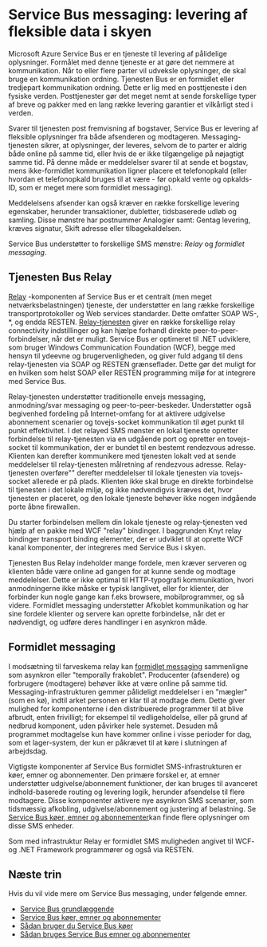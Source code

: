 <properties
    pageTitle="Service Bus SMS oversigt | Microsoft Azure"
    description="Tjenesten Bus Messaging: fleksible datalevering i skyen"
    services="service-bus"
    documentationCenter=".net"
    authors="sethmanheim"
    manager="timlt"
    editor=""/>

<tags
    ms.service="service-bus"
    ms.workload="na"
    ms.tgt_pltfrm="na"
    ms.devlang="multiple"
    ms.topic="get-started-article"
    ms.date="09/27/2016"
    ms.author="sethm"/>


# <a name="service-bus-messaging-flexible-data-delivery-in-the-cloud"></a>Service Bus messaging: levering af fleksible data i skyen

Microsoft Azure Service Bus er en tjeneste til levering af pålidelige oplysninger. Formålet med denne tjeneste er at gøre det nemmere at kommunikation. Når to eller flere parter vil udveksle oplysninger, de skal bruge en kommunikation ordning. Tjenesten Bus er en formidlet eller tredjepart kommunikation ordning. Dette er lig med en posttjeneste i den fysiske verden. Posttjenester gør det meget nemt at sende forskellige typer af breve og pakker med en lang række levering garantier et vilkårligt sted i verden.

Svarer til tjenesten post fremvisning af bogstaver, Service Bus er levering af fleksible oplysninger fra både afsenderen og modtageren. Messaging-tjenesten sikrer, at oplysninger, der leveres, selvom de to parter er aldrig både online på samme tid, eller hvis de er ikke tilgængelige på nøjagtigt samme tid. På denne måde er meddelelser svarer til at sende et bogstav, mens ikke-formidlet kommunikation ligner placere et telefonopkald (eller hvordan et telefonopkald bruges til at være - før opkald vente og opkalds-ID, som er meget mere som formidlet messaging).

Meddelelsens afsender kan også kræver en række forskellige levering egenskaber, herunder transaktioner, dubletter, tidsbaserede udløb og samling. Disse mønstre har postnummer Analogier samt: Gentag levering, kræves signatur, Skift adresse eller tilbagekaldelsen.

Service Bus understøtter to forskellige SMS mønstre: *Relay* og *formidlet messaging*.

## <a name="service-bus-relay"></a>Tjenesten Bus Relay

[Relay](../service-bus-relay/service-bus-relay-overview.md) -komponenten af Service Bus er et centralt (men meget netværksbelastningen) tjeneste, der understøtter en lang række forskellige transportprotokoller og Web services standarder. Dette omfatter SOAP WS-, *, og endda RESTEN. [Relay-tjenesten](../service-bus-relay/service-bus-dotnet-how-to-use-relay.md) giver en række forskellige relay connectivity indstillinger og kan hjælpe forhandl direkte peer-to-peer-forbindelser, når det er muligt. Service Bus er optimeret til .NET udviklere, som bruger Windows Communication Foundation (WCF), begge med hensyn til ydeevne og brugervenligheden, og giver fuld adgang til dens relay-tjenesten via SOAP og RESTEN grænseflader. Dette gør det muligt for en hvilken som helst SOAP eller RESTEN programming miljø for at integrere med Service Bus.

Relay-tjenesten understøtter traditionelle envejs messaging, anmodning/svar messaging og peer-to-peer-beskeder. Understøtter også begivenhed fordeling på Internet-omfang for at aktivere udgivelse abonnement scenarier og tovejs-socket kommunikation til øget punkt til punkt effektivitet. I det relayed SMS mønster en lokal tjeneste opretter forbindelse til relay-tjenesten via en udgående port og opretter en tovejs-socket til kommunikation, der er bundet til en bestemt rendezvous adresse. Klienten kan derefter kommunikere med tjenesten lokalt ved at sende meddelelser til relay-tjenesten målretning af rendezvous adresse. Relay-tjenesten overføre"" derefter meddelelser til lokale tjenesten via tovejs-socket allerede er på plads. Klienten ikke skal bruge en direkte forbindelse til tjenesten i det lokale miljø, og ikke nødvendigvis kræves det, hvor tjenesten er placeret, og den lokale tjeneste behøver ikke nogen indgående porte åbne firewallen.

Du starter forbindelsen mellem din lokale tjeneste og relay-tjenesten ved hjælp af en pakke med WCF "relay" bindinger. I baggrunden Knyt relay bindinger transport binding elementer, der er udviklet til at oprette WCF kanal komponenter, der integreres med Service Bus i skyen.

Tjenesten Bus Relay indeholder mange fordele, men kræver serveren og klienten både være online ad gangen for at kunne sende og modtage meddelelser. Dette er ikke optimal til HTTP-typografi kommunikation, hvori anmodningerne ikke måske er typisk langlivet, eller for klienter, der forbinder kun nogle gange kan f.eks browsere, mobilprogrammer, og så videre. Formidlet messaging understøtter Afkoblet kommunikation og har sine fordele klienter og servere kan oprette forbindelse, når det er nødvendigt, og udføre deres handlinger i en asynkron måde.

## <a name="brokered-messaging"></a>Formidlet messaging

I modsætning til farveskema relay kan [formidlet messaging](service-bus-queues-topics-subscriptions.md) sammenligne som asynkron eller "temporally frakoblet". Producenter (afsendere) og forbrugere (modtagere) behøver ikke at være online på samme tid. Messaging-infrastrukturen gemmer pålideligt meddelelser i en "mægler" (som en kø), indtil arket personen er klar til at modtage dem. Dette giver mulighed for komponenterne i den distribuerede programmer til at blive afbrudt, enten frivilligt; for eksempel til vedligeholdelse, eller på grund af nedbrud komponent, uden påvirker hele systemet. Desuden må programmet modtagelse kun have kommer online i visse perioder for dag, som et lager-system, der kun er påkrævet til at køre i slutningen af arbejdsdag.

Vigtigste komponenter af Service Bus formidlet SMS-infrastrukturen er køer, emner og abonnementer.  Den primære forskel er, at emner understøtter udgivelse/abonnement funktioner, der kan bruges til avanceret indhold-baserede routing og levering logik, herunder afsendelse til flere modtagere. Disse komponenter aktivere nye asynkron SMS scenarier, som tidsmæssig afkobling, udgivelse/abonnement og justering af belastning. Se [Service Bus køer, emner og abonnementer](service-bus-queues-topics-subscriptions.md)kan finde flere oplysninger om disse SMS enheder.

Som med infrastruktur Relay er formidlet SMS muligheden angivet til WCF- og .NET Framework programmører og også via RESTEN.

## <a name="next-steps"></a>Næste trin

Hvis du vil vide mere om Service Bus messaging, under følgende emner.

- [Service Bus grundlæggende](service-bus-fundamentals-hybrid-solutions.md)
- [Service Bus køer, emner og abonnementer](service-bus-queues-topics-subscriptions.md)
- [Sådan bruger du Service Bus køer](service-bus-dotnet-get-started-with-queues.md)
- [Sådan bruges Service Bus emner og abonnementer](./service-bus-dotnet-how-to-use-topics-subscriptions.md)
 
